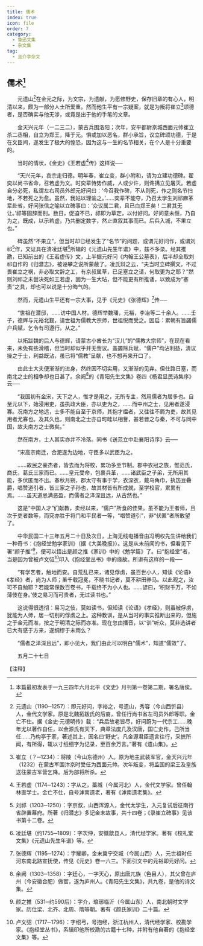 ```yaml
---
title: 儒术
index: true
icon: file
order: 7
category:
  - 鲁迅文集
  - 杂文集
tag:  
  - 且介亭杂文
---
```


## 儒术[^①]

　　元遗山[^②]在金元之际，为文宗，为遗献，为愿修野史，保存旧章的有心人，明清以来，颇为一部分人士所爱重。然而他生平有一宗疑案，就是为叛将崔立[^③]颂德者，是否确实与他无涉，或竟是出于他的手笔的文章。

　　金天兴元年（一二三二），蒙古兵围洛阳；次年，安平都尉京城西面元帅崔立杀二丞相，自立为郑王，降于元。惧或加以恶名，群小承旨，议立碑颂功德，于是在文臣间，遂发生了极大的惶恐，因为这与一生的名节相关，在个人是十分重要的。

　　当时的情状，《金史》《王若虚[^④]传》这样说──

　　“天兴元年，哀宗走归德。明年春，崔立变，群小附和，请为立建功德碑。翟奕以尚书省命，召若虚为文。时奕辈恃势作威，人或少许，则谗搆立见屠灭。若虚自分必死，私谓左右司员外郎元好问曰：‘今召我作碑，不从则死，作之则名节扫地，不若死之为愈。虽然，我姑以理谕之。’……奕辈不能夺，乃召太学生刘祁麻革辈赴省，好问张信之喻以立碑事曰：‘众议属二君，且已白郑王矣！二君其无让。’祁等固辞而别。数日，促迫不已，祁即为草定，以付好问。好问意未惬，乃自为之，既成，以示若虚，乃共删定数字，然止直叙其事而已。后兵入城，不果立也。”

　　碑虽然“不果立”，但当时却已经发生了“名节”的问题，或谓元好问作，或谓刘祁[^⑤]作，文证具在清凌廷堪[^⑥]所辑的《元遗山先生年谱》中，兹不多录。经其推勘，已知前出的《王若虚传》文，上半据元好问《内翰王公墓表》，后半却全取刘祁自作的《归潜志》，被诬攀之说所蒙蔽了。凌氏辩之云，“夫当时立碑撰文，不过畏崔立之祸，非必取文辞之工，有京叔属草，已足塞立之请，何取更为之耶？”然则刘祁之未尝决死如王若虚，固为一生大玷，但不能更有所推诿，以致成为“塞责”之具，却也可以说是十分晦气的。

　　然而，元遗山生平还有一宗大事，见于《元史》《张德辉》[^⑦]传──

　　“世祖在潜邸，……访中国人材。德辉举魏璠，元裕，李冶等二十余人。……壬子，德辉与元裕北觐，请世祖为儒教大宗师，世祖悦而受之。因启：累朝有旨蠲儒户兵赋，乞令有司遵行。从之。”

　　以拓跋魏的后人与德辉，请蒙古小酋长为“汉儿”的“儒教大宗师”，在现在看来，未免有些滑稽，但当时却似乎并无訾议。盖蠲除兵赋，“儒户”均沾利益，清议操之于士，利益既沾，虽已将“儒教”呈献，也不想再来开口了。

　　由此士大夫便渐渐的进身，然终因不切实用，又渐渐的见弃。但仕路日塞，而南北之士的相争却也日甚了。余阙[^⑧]的《青阳先生文集》卷四《杨君显民诗集序》云──

　　“我国初有金宋，天下之人，惟才是用之，无所专主，然用儒者为居多也。自至元以下，始浸用吏，虽执政大臣，亦以吏为之，……而中州之士，见用者遂浸寡。况南方之地远，士多不能自至于京师，其抱才缊者，又往往不屑为吏，故其见用者尤寡也。及其久也，则南北之士亦自町畦以相訾，甚若晋之与秦，不可与同中国，故夫南方之士微矣。”

　　然在南方，士人其实亦并不冷落。同书《送范立中赴襄阳诗序》云──

　　“宋高宗南迁，合淝遂为边地，守臣多以武臣为之。

　　……故民之豪杰者，皆去而为将校，累功多至节制。郡中衣冠之族，惟范氏，商氏，葛氏三家而已。……皇元受命，包裹兵革，……诸武臣之子弟，无所用其能，多伏匿而不出。春秋月朔，郡太守有事于学，衣深衣，戴乌角巾，执笾豆礨爵，唱赞道引者，皆三家之子孙也，故其材皆有所成就，至学校官，累累有焉。……虽天道忌满恶盈，而儒者之泽深且远，从古然也。”

　　这是“中国人才”们献教，卖经以来，“儒户”所食的佳果。虽不能为王者师，且次于吏者数等，而究亦胜于将门和平民者一等，“唱赞道引”，非“伏匿”者所敢望了。

　　中华民国二十三年五月二十日及次日，上海无线电播音由冯明权先生讲给我们一种奇书：《抱经堂勉学家训》（据《大美晚报》）。这是从未前闻的书，但看见下署“颜子推”[^⑨]，便可以悟出是颜之推《家训》中的《勉学篇》了。曰“抱经堂”者，当是因为曾被卢文弨[^⑩]印入《抱经堂丛书》中的缘故。所讲有这样的一段──

　　“有学艺者，触地而安。自荒乱已来，诸见俘虏，虽百世小人，知读《论语》《孝经》者，尚为人师；虽千载冠冕，不晓书记者，莫不耕田养马。以此观之，汝可不自勉耶？若能常保数百卷书，千载终不为小人也。……谚曰，‘积财千万，不如薄伎在身。’伎之易习而可贵者，无过读书也。”

　　这说得很透彻：易习之伎，莫如读书，但知读《论语》《孝经》，则虽被俘虏，犹能为人师，居一切别的俘虏之上。这种教训，是从当时的事实推断出来的，但施之于金元而准，按之于明清之际而亦准。现在忽由播音，以“训”听众，莫非选讲者已大有感于方来，遂绸缪于未雨么？

　　“儒者之泽深且远”，即小见大，我们由此可以明白“儒术”，知道“儒效”了。

　　五月二十七日

【注释】

[^①]:本篇最初发表于一九三四年六月北平《文史》月刊第一卷第二期，署名唐俟。

[^②]:元遗山（1190─1257）：即元好问，字裕之，号遗山，秀容（今山西忻县）人，金代文学家。原是北魏拓跋氏的后裔，曾任行尚书省左司员外郎等职。金亡不仕。据《金史·元德明传》载：“兵后故老皆尽，好问蔚为一代宗工……晚年尤以著作自任，以金源氏有天下，典章法度几及汉唐，国亡史作，己所当任……乃构亭于家，著述其上，因名曰‘野史’。凡金源君臣遗言往行，采摭所闻，有所得，辄以寸纸细字为记录，至百余万言。”著有《遗山集》。

[^③]:崔立（？─1234）：将陵（今山东德州）人。原为地主武装军官，金天兴元年（1232）在蒙古军围汴京时受任为西面元帅。次年叛变，将监国的梁王及皇族送往蒙古军营乞降。后为部将所杀。

[^④]:王若虚（1174─1243）：字从之，藁城（今属河北）人，金代文学家。曾任翰林直学士。金亡不仕，自号滹南遗老，著有《滹南遗老集》。

[^⑤]:刘祁（1203─1250）：字京叔，山西浑源人，金代太学生，入元复试后征南行省辟置幕府。所著《归潜志》多记金末故事，共十四卷；《录崔立碑事》见该书第十二卷。

[^⑥]:凌廷堪（约1755─1809）：字次仲，安徽歙县人，清代经学家。著有《校礼堂文集》《元遗山先生年谱》等。

[^⑦]:张德辉（1195─1274）：字耀卿，金末冀宁交城（今属山西）人，元世祖时任河东南北路宣抚使，传见《元史》卷一六三。下面引文中的元裕即元好问。

[^⑧]:余阙（1303─1358）：字廷心，一字天心，原出唐兀族（色目人），其父曾在庐州（今安徽合肥）做官，遂为庐州人。《青阳先生文集》，共九卷，是他的诗文集。

[^⑨]:颜之推（531─约590后）：字介，琅琊临沂（今属山东）人，南北朝时文学家。历仕梁、北齐、北周、隋等朝。著有《颜氏家训》二十篇。

[^⑩]:卢文弨（1717─1796）：字绍弓，号抱经，浙江杭州人，清代经学家、校勘学家。《抱经堂丛书》，系辑印他所校勘的古籍十七种，并附有他自著的《抱经堂文集》等。
